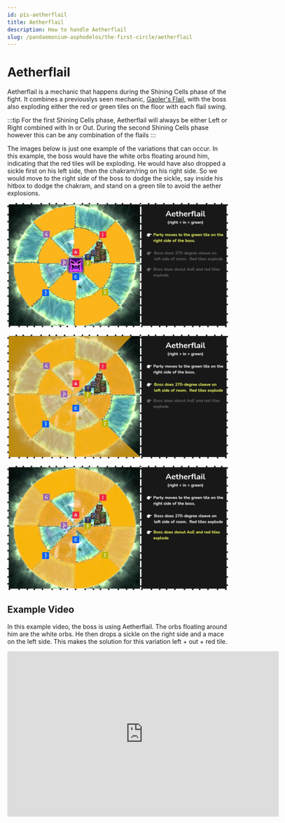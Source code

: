 ```yaml
---
id: p1s-aetherflail
title: Aetherflail
description: How to handle Aetherflail
slug: /pandaemonium-asphodelos/the-first-circle/aetherflail
---
```


# Aetherflail
Aetherflail is a mechanic that happens during the Shining Cells phase of the fight.  It combines a previouslys seen mechanic, [Gaoler's Flail](./gaolers-flail.md), with the boss also exploding either the red or green tiles on the floor with each flail swing.

:::tip
For the first Shining Cells phase, Aetherflail will always be either Left or Right combined with In or Out.  During the second Shining Cells phase however this can be any combination of the flails
:::

The images below is just one example of the variations that can occur. In this example, the boss would have the white orbs floating around him, indicating that the red tiles will be exploding.  He would have also dropped a sickle first on his left side, then the chakram/ring on his right side.  So we would move to the right side of the boss to dodge the sickle, say inside his hitbox to dodge the chakram, and stand on a green tile to avoid the aether explosions.


![Aetherflail Step One](/img/pandaemonium-asphodelos/the-first-circle/aetherflail-step-one.webp)

![Aetherflail Step Two](/img/pandaemonium-asphodelos/the-first-circle/aetherflail-step-two.webp)

![Aetherflail Step Three](/img/pandaemonium-asphodelos/the-first-circle/aetherflail-step-three.webp)



## Example Video
In this example video, the boss is using Aetherflail.  The orbs floating around him are the white orbs. He then drops a sickle on the right side and a mace on the left side.  This makes the solution for this variation left + out + red tile.

<iframe src="https://player.twitch.tv/?video=1273126135&parent=localhost&parent=manbeardgames.com&autoplay=false" 
    frameBorder="0" 
    allowFullScreen={true} 
    scrolling="no" 
    height="378" 
    width="620"></iframe>

